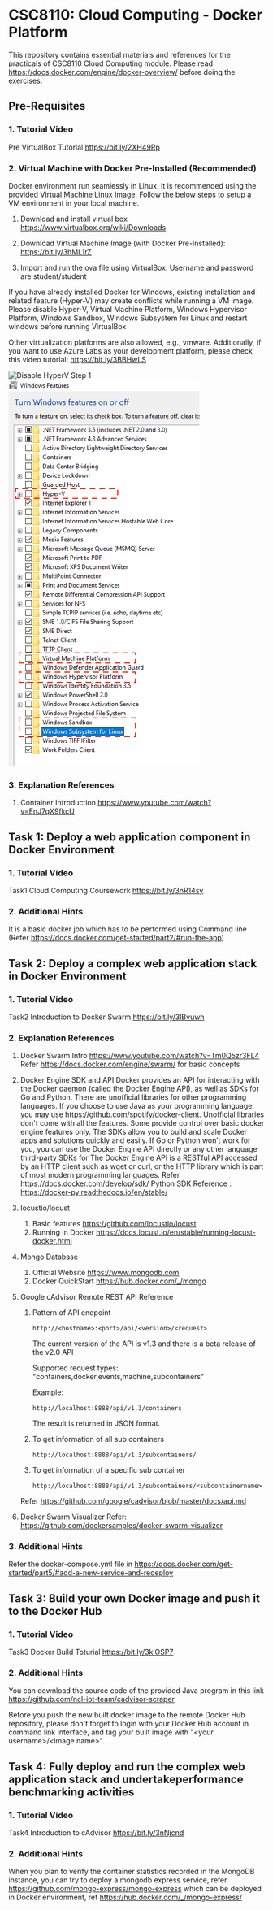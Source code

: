 # CSC8110: Cloud Computing - Docker Platform
This repository contains essential materials and references for the practicals of CSC8110 Cloud Computing module. Please read https://docs.docker.com/engine/docker-overview/ before doing the exercises.

## Pre-Requisites
### 1. Tutorial Video 
Pre VirtualBox Tutorial https://bit.ly/2XH49Rp

### 2. Virtual Machine with Docker Pre-Installed   (Recommended)
Docker environment run seamlessly in Linux. It is recommended using the provided Virtual Machine Linux Image. Follow the below steps to setup a VM environment in your local machine.

1. Download and install virtual box https://www.virtualbox.org/wiki/Downloads

2. Download Virtual Machine Image (with Docker Pre-Installed): https://bit.ly/3hML1rZ

3. Import and run the ova file using VirtualBox. Username and password are student/student

If you have already installed Docker for Windows, existing installation and related feature (Hyper-V) may create conflicts while running a VM image. Please disable Hyper-V, Virtual Machine Platform, Windows Hypervisor Platform, Windows Sandbox, Windows Subsystem for Linux and restart windows before running VirtualBox

Other virtualization platforms are also allowed, e.g., vmware. Additionally, if you want to use Azure Labs as your development platform, please check this video tutorial:  https://bit.ly/3BBHwLS


![Disable HyperV Step 1](disableHyper-V-1.png?raw=true "Search for 'Turn Windows Features on or off'")
![Disable HyperV Step 2](disable-HyperV.png?raw=true "Disable Hyper-V")

### 3. Explanation References
1. Container Introduction
https://www.youtube.com/watch?v=EnJ7qX9fkcU

## Task 1: Deploy a web application component in Docker Environment

### 1. Tutorial Video
Task1 Cloud Computing Coursework https://bit.ly/3nR14sy

### 2. Additional Hints
It is a basic docker job which has to be performed using Command line (Refer https://docs.docker.com/get-started/part2/#run-the-app)

## Task 2: Deploy a complex web application stack in Docker Environment

### 1. Tutorial Video

Task2 Introduction to Docker Swarm https://bit.ly/3lBvuwh
### 2. Explanation References
1. Docker Swarm Intro
https://www.youtube.com/watch?v=Tm0Q5zr3FL4
Refer https://docs.docker.com/engine/swarm/ for basic concepts
2. Docker Engine SDK and API
Docker provides an API for interacting with the Docker daemon (called the Docker Engine API), as well as SDKs for Go and Python. There are unofficial libraries for other programming languages. If you choose to use Java as your programming language, you may use https://github.com/spotify/docker-client. Unofficial libraries don't come with all the features. Some provide control over basic docker engine features only.
The SDKs allow you to build and scale Docker apps and solutions quickly and easily. If Go or Python won’t work for you, you can use the Docker Engine API directly or any other language third-party SDKs for 
The Docker Engine API is a RESTful API accessed by an HTTP client such as wget or curl, or the HTTP library which is part of most modern programming languages.
Refer https://docs.docker.com/develop/sdk/
Python SDK Reference : https://docker-py.readthedocs.io/en/stable/

3.  locustio/locust
	1. Basic features
	https://github.com/locustio/locust
	1. Running in Docker
	https://docs.locust.io/en/stable/running-locust-docker.html
	
4.  Mongo Database
	1. Official Website
	https://www.mongodb.com
	1. Docker QuickStart
	https://hub.docker.com/_/mongo

5. Google cAdvisor Remote REST API Reference
	1. Pattern of API endpoint
		```
		http://<hostname>:<port>/api/<version>/<request>
		```
		
		The current version of the API is v1.3 and there is a beta release of the v2.0 API
		
    	Supported request types: &quot;containers,docker,events,machine,subcontainers&quot;
		
    	Example: 
		```
		http://localhost:8888/api/v1.3/containers
		```
    	
		The result is returned in JSON format.
		
	2. To get information of all sub containers 
		```
		http://localhost:8888/api/v1.3/subcontainers/
		```
		
	3. To get information of a specific sub container 
		```
		http://localhost:8888/api/v1.3/subcontainers/<subcontainername>
		```
		
	Refer https://github.com/google/cadvisor/blob/master/docs/api.md

6. Docker Swarm Visualizer
Refer: https://github.com/dockersamples/docker-swarm-visualizer

### 3. Additional Hints
Refer the docker-compose.yml file in https://docs.docker.com/get-started/part5/#add-a-new-service-and-redeploy 

## Task 3: Build your own Docker image and push it to the Docker Hub

### 1. Tutorial Video

Task3 Docker Build Toturial https://bit.ly/3kiOSP7

### 2. Additional Hints
You can download the source code of the provided Java program in this link https://github.com/ncl-iot-team/cadvisor-scraper

Before you push the new built docker image to the remote Docker Hub repository, please don't forget to login with your Docker Hub account in command link interface, and tag your built image with "&lt;your username&gt;/&lt;image name&gt;". 

## Task 4: Fully deploy and run the complex web application stack and undertakeperformance benchmarking activities

### 1. Tutorial Video

Task4 Introduction to cAdvisor https://bit.ly/3nNjcnd

### 2. Additional Hints

When you plan to verify the container statistics recorded in the MongoDB instance, you can try to deploy a mongodb express service, refer https://github.com/mongo-express/mongo-express which can be deployed in Docker environment, ref https://hub.docker.com/_/mongo-express/

